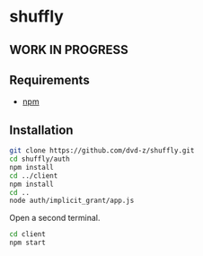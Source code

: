# shuffly

## WORK IN PROGRESS

## Requirements

- [npm](https://www.npmjs.com/)

## Installation

```bash
git clone https://github.com/dvd-z/shuffly.git
cd shuffly/auth
npm install
cd ../client
npm install
cd ..
node auth/implicit_grant/app.js
```

Open a second terminal.

```bash
cd client
npm start
```
